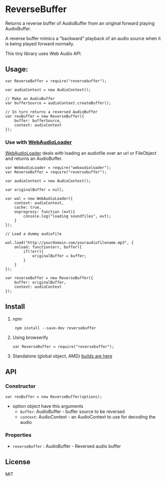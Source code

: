 # ReverseBuffer

Returns a reverse buffer of AudioBuffer from an original forward playing AudioBuffer.

A reverse buffer mimics a "backward" playback of an audio source when it is being played forward normally.

This tiny library uses Web Audio API.

## Usage:

```
var ReverseBuffer = require("reversebuffer");

var audioContext = new AudioContext();

// Make an AudioBuffer
var bufferSource = audioContext.createBuffer();

// In turn returns a reversed AudioBuffer
var revBuffer = new ReverseBuffer({
	buffer: bufferSource, 
	context: audioContext
});

```

### Use with [WebAudioLoader](https://github.com/Sonoport/webaudioloader)

[WebAudioLoader](https://github.com/Sonoport/webaudioloader) deals with loading an audiofile over an url or FileObject and returns an AudioBuffer.

```
var WebAudioLoader = require("webaudioloader");
var ReverseBuffer = require("reversebuffer");

var audioContext = new AudioContext();

var originalBuffer = null;

var wal = new WebAudioLoader({
	context: audioContext,
	cache: true,
	onprogress: function (evt){
		console.log("loading soundfiles", evt);
	}
});

// Load a dummy audiofile

wal.load("http://yourdomain.com/youraudiofilename.mp3", {
	onload: function(err, buffer){
		if(!err){
			originalBuffer = buffer;
		}
	}
});

var reverseBuffer = new ReverseBuffer({
	buffer: originalBuffer, 
	context: audioContext
});

```

## Install

1. npm
	
	``` npm install --save-dev reversebuffer```

2. Using browserify
	
	```var ReverseBuffer = require("reversebuffer");```

3. Standalone (global object, AMD) [builds are here](https://github.com/Sonoport/reversebuffer/tree/master/dist)

## API

### Constructor

```var revBuffer = new ReverseBuffer(options);```

* option object have this arguments
	- `buffer`: AudioBuffer - buffer source to be reversed
	- `context`: AudioContext - an AudioContext to use for decoding the audio

### Properties

* `reverseBuffer` : AudioBuffer - Reversed audio buffer

## License

MIT


